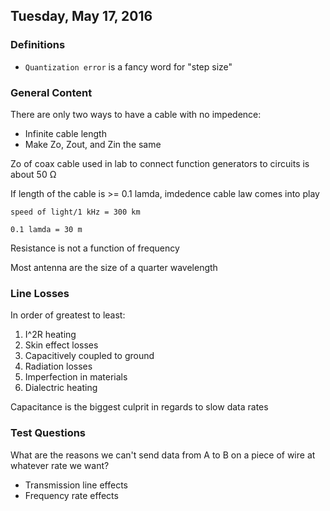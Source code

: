 ## Tuesday, May 17, 2016

### Definitions
- `Quantization error` is a fancy word for "step size"

### General Content
There are only two ways to have a cable with no impedence:  

- Infinite cable length
- Make Zo, Zout, and Zin the same

Zo of coax cable used in lab to connect function generators to circuits is about 50 Ω

If length of the cable is >= 0.1 lamda, imdedence cable law comes into play

```
speed of light/1 kHz = 300 km

0.1 lamda = 30 m
```

Resistance is not a function of frequency

Most antenna are the size of a quarter wavelength

### Line Losses
In order of greatest to least:

1. I^2R heating
1. Skin effect losses
1. Capacitively coupled to ground
1. Radiation losses
1. Imperfection in materials
1. Dialectric heating

Capacitance is the biggest culprit in regards to slow data rates

### Test Questions
What are the reasons we can't send data from A to B on a piece of wire at whatever rate we want?

- Transmission line effects
- Frequency rate effects
